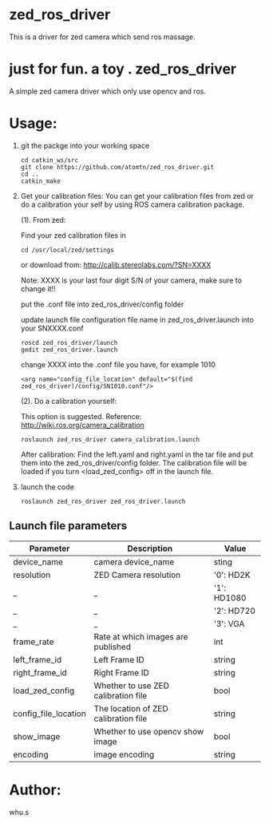 # zed_ros_driver
This is a driver for zed camera which send ros massage.

just for fun. a toy .
zed_ros_driver
===========
A simple zed camera driver which only use opencv and ros.

# Usage:
1. git the packge into your working space

    ```
    cd catkin_ws/src
    git clone https://github.com/atomtn/zed_ros_driver.git
    cd ..
    catkin_make
    ```
2. Get your calibration files:
    You can get your calibration files from zed or do a calibration your self by using ROS camera calibration package.

    (1). From zed:

    Find your zed calibration files in
    ```
    cd /usr/local/zed/settings
    ```
    or download from:
    http://calib.stereolabs.com/?SN=XXXX

    Note: XXXX is your last four digit S/N of your camera, make sure to change it!!

    put the .conf file into zed_ros_driver/config folder

    update launch file configuration file name in zed_ros_driver.launch into your SNXXXX.conf
    ```
    roscd zed_ros_driver/launch
    gedit zed_ros_driver.launch
    ```
    change XXXX into the .conf file you have, for example 1010
    ```
    <arg name="config_file_location" default="$(find zed_ros_driver)/config/SN1010.conf"/>
    ```

    (2). Do a calibration yourself:

    This option is suggested. Reference: http://wiki.ros.org/camera_calibration
    ```
    roslaunch zed_ros_driver camera_calibration.launch
    ```
    After calibration:
    Find the left.yaml and right.yaml in the tar file and put them into the zed_ros_driver/config folder.
    The calibration file will be loaded if you turn <load_zed_config> off in the launch file.

3. launch the code
    ```
    roslaunch zed_ros_driver zed_ros_driver.launch
    ```
## Launch file parameters

 Parameter                    |           Description                                       |              Value
------------------------------|-------------------------------------------------------------|-------------------------
 device_name                  | camera device_name                                          | sting
 resolution                   | ZED Camera resolution                                       | '0': HD2K
 _                            | _                                                           | '1': HD1080
 _                            | _                                                           | '2': HD720
 _                            | _                                                           | '3': VGA
 frame_rate                   | Rate at which images are published                          | int
 left_frame_id                | Left Frame ID                                               | string
 right_frame_id               | Right Frame ID                                              | string
 load_zed_config              | Whether to use ZED calibration file                         | bool
 config_file_location         | The location of ZED calibration file                        | string
 show_image                   | Whether to use opencv show image                            | bool
 encoding                     | image encoding                                              | string


# Author:
  whu.s
